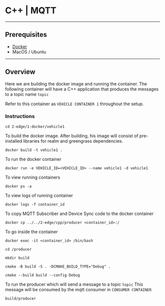 # C++ | MQTT
---

## Prerequisites

* [Docker](https://www.docker.com/products/docker-desktop/) 
* MacOS / Ubuntu

----

## Overview

Here we are building the docker image and running the container. The following container will have a C++ application that produces the messages to a topic name `topic`

Refer to this container as `VEHICLE CONTAINER 1` throughout the setup.

### Instructions

```
cd 2-edge/1-docker/vehicle1
```

To build the docker image. After building, his image will consist of pre-installed libraries for realm and greengrass dependencies.

```
docker build -t vehicle1 .
```

To run the docker container

```
docker run -e VEHICLE_ID=<VEHICLE_ID> --name vehicle1 -d vehicle1
```

To view running containers

```
docker ps -a
```

To view logs of running container


```
docker logs -f container_id
```

To copy MQTT Subscriber and Device Sync code to the docker container

```
docker cp ../../2-edge/cpp/producer <container_id>:/
```

To go inside the container

```
docker exec -it <container_id> /bin/bash
```

```
cd /producer

mkdir build

cmake -B build -S . -DCMAKE_BUILD_TYPE="Debug" .

cmake --build build --config Debug
```


To run the producer which will send a message to a topic `topic` This message will be consumed by the mqtt consumer in `CONSUMER CONTAINER`

```
build/producer
```
